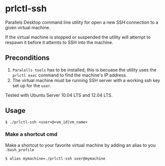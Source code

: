 prlctl-ssh
==========

Parallels Desktop command line utility for open a new SSH connection to a given virtual machine.

If the virtual machine is stopped or suspended the utility will attempt to respawn it before it attemts to SSH into the machine. 

## Preconditions

1. `Paralells tools` has to be installed, this is becuase the utility uses the `prlctl exec` command to find the machine's IP address.
2. The virtual machine must be running SSH server with a working ssh key set up for the `user`.

Tested with Ubuntu Server 10.04 LTS and 12.04 LTS.

## Usage

	$ ./prlctl-ssh <user>@<vm_id|vm_name>
	
### Make a shortcut cmd

Make a shortcut to your favorite virtual machine by adding an alias to you `.bash_profile`

	$ alias mymachine=./prlctl-ssh user@mymachine